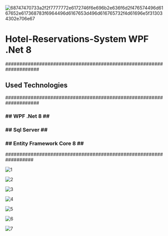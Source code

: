 
![68747470733a2f2f7777772e6172746f6e696b2e636f6d2f476574496d6167652e617368783f6964496d6167653d496d616765732f4d61696e5f313034302e706e67](https://github.com/GHAZI-ALANZI/Hotel-Reservations-System/assets/105205339/25e6afd1-0d45-42c4-b368-1524717e94d3)



<h1>Hotel-Reservations-System WPF .Net 8 </h1>

####################################################################
<h2>Used Technologies</h2>
####################################################################

<h3>## WPF .Net 8  ##</h3>
<h3>## Sql Server ##</h3>
<h3>## Entity Framework Core 8 ##</h3>


##################################################################


![1](https://github.com/GHAZI-ALANZI/Hotel-Reservations-System/assets/105205339/aac3261d-4d19-4b2f-a0a5-d4ac524c6fa1)

![2](https://github.com/GHAZI-ALANZI/Hotel-Reservations-System/assets/105205339/d009cee7-7c5e-43fc-9c63-de4f8607a4b9)

![3](https://github.com/GHAZI-ALANZI/Hotel-Reservations-System/assets/105205339/3fe2a85a-a4be-4c2f-b0ae-4fe920816118)

![4](https://github.com/GHAZI-ALANZI/Hotel-Reservations-System/assets/105205339/8eab2cf9-e25b-4690-ba74-733f6090d1fd)

![5](https://github.com/GHAZI-ALANZI/Hotel-Reservations-System/assets/105205339/d322d997-2c02-4356-b0b1-b4f87b91dc8d)

![6](https://github.com/GHAZI-ALANZI/Hotel-Reservations-System/assets/105205339/a537bca1-a6fb-4ced-b1c2-0bddd4417dac)

![7](https://github.com/GHAZI-ALANZI/Hotel-Reservations-System/assets/105205339/7cfa3f8a-2834-4ddb-a010-27f20755fc9f)
